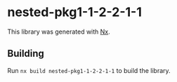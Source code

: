 # nested-pkg1-1-2-2-1-1

This library was generated with [Nx](https://nx.dev).

## Building

Run `nx build nested-pkg1-1-2-2-1-1` to build the library.
